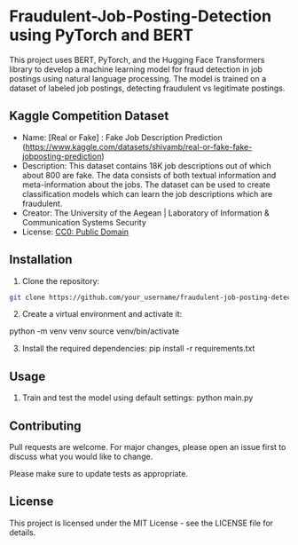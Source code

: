 # Fraudulent-Job-Posting-Detection using PyTorch and BERT

This project uses BERT, PyTorch, and the Hugging Face Transformers library to develop a machine learning model for fraud detection in job postings using natural language processing. The model is trained on a dataset of labeled job postings, detecting fraudulent vs legitimate postings.

## Kaggle Competition Dataset

- Name: [Real or Fake] : Fake Job Description Prediction (https://www.kaggle.com/datasets/shivamb/real-or-fake-fake-jobposting-prediction)
- Description: This dataset contains 18K job descriptions out of which about 800 are fake. The data consists of both textual information and meta-information about the jobs. The dataset can be used to create classification models which can learn the job descriptions which are fraudulent.
- Creator: The University of the Aegean | Laboratory of Information & Communication Systems Security
- License: [CC0: Public Domain](https://creativecommons.org/publicdomain/zero/1.0/)

## Installation

1. Clone the repository:
```bash
git clone https://github.com/your_username/fraudulent-job-posting-detection.git
```

2. Create a virtual environment and activate it:

python -m venv venv
source venv/bin/activate

3. Install the required dependencies:
pip install -r requirements.txt

## Usage

1. Train and test the model using default settings:
python main.py

## Contributing
Pull requests are welcome. For major changes, please open an issue first to discuss what you would like to change.

Please make sure to update tests as appropriate.

## License
This project is licensed under the MIT License - see the LICENSE file for details.
